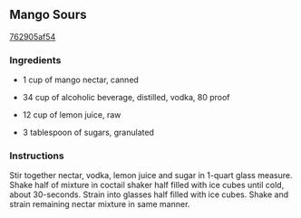 ## Mango Sours

[762905af54](http://www.food.com/recipe/mango-sours-93874)

### Ingredients

 - 1 cup of mango nectar, canned

 - 34 cup of alcoholic beverage, distilled, vodka, 80 proof

 - 12 cup of lemon juice, raw

 - 3 tablespoon of sugars, granulated

### Instructions

Stir together nectar, vodka, lemon juice and sugar in 1-quart glass measure. Shake half of mixture in coctail shaker half filled with ice cubes until cold, about 30-seconds. Strain into glasses half filled with ice cubes. Shake and strain remaining nectar mixture in same manner.
